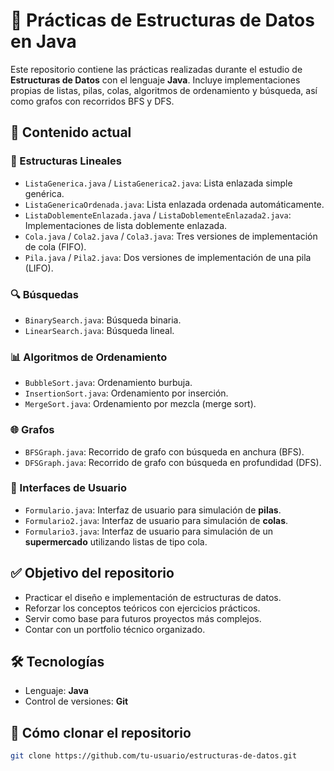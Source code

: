 # 🧠 Prácticas de Estructuras de Datos en Java

Este repositorio contiene las prácticas realizadas durante el estudio de **Estructuras de Datos** con el lenguaje **Java**. Incluye implementaciones propias de listas, pilas, colas, algoritmos de ordenamiento y búsqueda, así como grafos con recorridos BFS y DFS.

## 📁 Contenido actual

### 🔁 Estructuras Lineales

- `ListaGenerica.java` / `ListaGenerica2.java`: Lista enlazada simple genérica.
- `ListaGenericaOrdenada.java`: Lista enlazada ordenada automáticamente.
- `ListaDoblementeEnlazada.java` / `ListaDoblementeEnlazada2.java`: Implementaciones de lista doblemente enlazada.
- `Cola.java` / `Cola2.java` / `Cola3.java`: Tres versiones de implementación de cola (FIFO).
- `Pila.java` / `Pila2.java`: Dos versiones de implementación de una pila (LIFO).

### 🔍 Búsquedas

- `BinarySearch.java`: Búsqueda binaria.
- `LinearSearch.java`: Búsqueda lineal.

### 📊 Algoritmos de Ordenamiento

- `BubbleSort.java`: Ordenamiento burbuja.
- `InsertionSort.java`: Ordenamiento por inserción.
- `MergeSort.java`: Ordenamiento por mezcla (merge sort).

### 🌐 Grafos

- `BFSGraph.java`: Recorrido de grafo con búsqueda en anchura (BFS).
- `DFSGraph.java`: Recorrido de grafo con búsqueda en profundidad (DFS).

### 🏢 Interfaces de Usuario

- `Formulario.java`: Interfaz de usuario para simulación de **pilas**.
- `Formulario2.java`: Interfaz de usuario para simulación de **colas**.
- `Formulario3.java`: Interfaz de usuario para simulación de un **supermercado** utilizando listas de tipo cola.

## ✅ Objetivo del repositorio

- Practicar el diseño e implementación de estructuras de datos.
- Reforzar los conceptos teóricos con ejercicios prácticos.
- Servir como base para futuros proyectos más complejos.
- Contar con un portfolio técnico organizado.

## 🛠️ Tecnologías

- Lenguaje: **Java**
- Control de versiones: **Git**

## 🚀 Cómo clonar el repositorio

```bash
git clone https://github.com/tu-usuario/estructuras-de-datos.git
